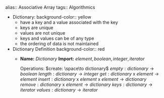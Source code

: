 alias:: Associative Array
tags:: Algorithmics

- Dictionary:
  background-color:: yellow
	- have a key and a value associated with the key
	- keys are unique
	- values are not unique
	- keys and values can be of any type
	- the ordering of data is not maintained
- Dictionary Definition
  background-color:: red
	- **Name:** $Dictionary$
	  **Import:** $element, boolean, integer, iterator$
	   
	  Operations:
	  $create: \space\to dictionary$
	  $empty: dictionary \to boolean$
	  $length: dictionary \to integer$
	  $get: dictionary$ x $element \to element$
	  $insert: dictionary$ x $element$ x $element \to dictionary$
	  $remove: dictionary$ x $element \to dictionary$
	  $keys: dictionary \to iterator$
	  $values: dictionary \to iterator$